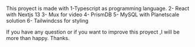 This proyect is made with 
1-Typescript as programming language.
2- React with Nextjs 13
3- Mux for video
4- PrismDB
5- MySQL with Planetscale solution
6- Tailwindcss for styling

If you have any question or if you want to improve this proyect ,I will be more than happy.
Thanks.
